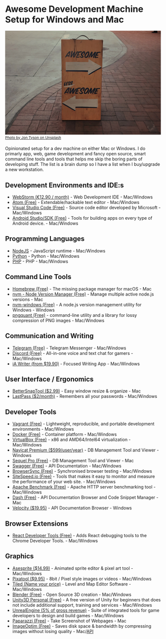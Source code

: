 # Awesome Development Machine Setup for Windows and Mac

![awesome picture](awesome.jpg)
<sup>[Photo by Jon Tyson on Unsplash](https://unsplash.com/photos/82ZEOTntP8g)</sup>

Opinionated setup for a dev machine on either Mac or Windows. I do primarly app, web, game development and fancy open source, smart command line tools and tools that helps me skip the boring parts of developing stuff. The list is a brain dump so I have a list when I buy/upgrade a new workstation.

## Development Environments and IDE:s
* [WebStorm (€12.90 / month)](https://www.jetbrains.com/webstorm/) - Web Development IDE - Mac/Windows
* [Atom (Free)](https://atom.io/) - Extendable/hackable text editor - Mac/Windows
* [Visual Studio Code (Free)](https://code.visualstudio.com/) - Source code editor developed by Microsoft - Mac/Windows
* [Android Studio/SDK (Free)](https://developer.android.com/studio/) - Tools for building apps on every type of Android device. - Mac/Windows

## Programming Languages
* [NodeJS](https://nodejs.org/en/) - JavaScript runtime - Mac/Windows
* [Python](https://www.python.org/) - Python - Mac/Windows
* [PHP](http://www.php.net/) - PHP - Mac/Windows

## Command Line Tools
* [Homebrew (Free)](https://brew.sh/) - The missing package manager for macOS - Mac
* [nvm - Node Version Manager (Free)](https://github.com/creationix/nvm) - Manage multiple active node.js versions - Mac
* [nvm-windows (Free)](https://github.com/coreybutler/nvm-windows) - A node.js version management utility for Windows - Windows
* [pngquant (Free)](https://pngquant.org/) - command-line utility and a library for lossy compression of PNG images - Mac/Windows

## Communication and Writing
* [Telegram (Free)](https://telegram.org/) - Telegram Messenger - Mac/Windows
* [Discord (Free)](https://discordapp.com/) - All-in-one voice and text chat for gamers - Mac/Windows
* [iA Writer (from $19.90)](https://ia.net/writer) - Focused Writing App - Mac/Windows

## User Interface / Ergonomics
* [BetterSnapTool ($2.99)](https://itunes.apple.com/us/app/bettersnaptool/id417375580?mt=12) - Easy window resize & organize - Mac
* [LastPass ($2/month)](https://www.lastpass.com/) - Remembers all your passwords - Mac/Windows

## Developer Tools
* [Vagrant (Free)](https://www.vagrantup.com/) - Lightweight, reproducible, and portable development environments - Mac/Windows
* [Docker (Free)](https://www.docker.com/) - Container platform - Mac/Windows
* [VirtualBox (Free)](https://www.virtualbox.org/) - x86 and AMD64/Intel64 virtualization - Mac/Windows
* [Navicat Premium ($599/user/year)](https://www.navicat.com/en/products/navicat-premium) - DB Management Tool and Viewer - Windows
* [Sequel Pro (Free)](https://www.sequelpro.com/) - DB Management Tool and Viewer - Mac
* [Swagger (Free)](https://swagger.io/) - API Documentation - Mac/Windows
* [BrowserSync (Free)](https://browsersync.io/) - Synchronised browser testing - Mac/Windows
* [SiteSpeed.io (Free)](https://www.sitespeed.io/) - Tools that makes it easy to monitor and measure the performance of your web site. - Mac/Windows
* [Apache Benchmark (Free)](https://httpd.apache.org/docs/2.4/programs/ab.html) - Apache HTTP server benchmarking tool - Mac/Windows
* [Dash (Free)](https://kapeli.com/dash) - API Documentation Browser and Code Snippet Manager - Mac
* [Velocity ($19.95)](http://velocity.silverlakesoftware.com/) - API Documentation Browser - Windows

## Browser Extensions
* [React Developer Tools (Free)](https://chrome.google.com/webstore/detail/react-developer-tools/fmkadmapgofadopljbjfkapdkoienihi?hl=en) -   Adds React debugging tools to the Chrome Developer Tools. - Mac/Windows

## Graphics
* [Asesprite ($14.99)](https://www.aseprite.org/) - Animated sprite editor & pixel art tool - Mac/Windows
* [Pixatool ($9.95)](https://kronbits.itch.io/pixatool) -  8bit / Pixel style images or videos - Mac/Windows
* [Tiled (Name your price)](https://www.mapeditor.org/) -  Level and Map Editor Software - Mac/Windows
* [Blender (Free)](https://www.blender.org/) - Open Source 3D creation - Mac/Windows
* [Unity3D Personal (Free)](https://store.unity.com/products/unity-personal) - A free version of Unity for beginners that does not include additional support, training and services - Mac/Windows
* [UnrealEngine (5% of gross revenue)](https://www.unrealengine.com/en-US/what-is-unreal-engine-4) - Suite of integrated tools for game developers to design and build games - Mac/Windows
* [Paparazzi (Free)](https://derailer.org/paparazzi/) - Take Screenshot of Webpages - Mac
* [ImageOptim (Free)](https://imageoptim.com/mac) - Saves disk space & bandwidth by compressing images without losing quality - Mac/[API](https://imageoptim.com/api)
